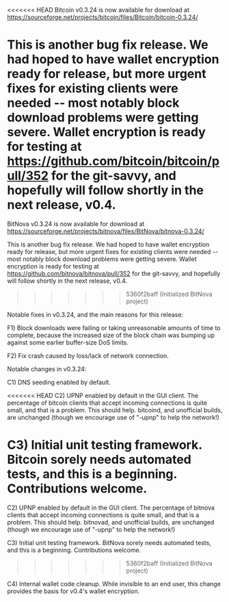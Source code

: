 <<<<<<< HEAD
Bitcoin v0.3.24 is now available for download at
https://sourceforge.net/projects/bitcoin/files/Bitcoin/bitcoin-0.3.24/

This is another bug fix release.  We had hoped to have wallet encryption ready for release, but more urgent fixes for existing clients were needed -- most notably block download problems were getting severe.  Wallet encryption is ready for testing at https://github.com/bitcoin/bitcoin/pull/352 for the git-savvy, and hopefully will follow shortly in the next release, v0.4.
=======
BitNova v0.3.24 is now available for download at
https://sourceforge.net/projects/bitnova/files/BitNova/bitnova-0.3.24/

This is another bug fix release.  We had hoped to have wallet encryption ready for release, but more urgent fixes for existing clients were needed -- most notably block download problems were getting severe.  Wallet encryption is ready for testing at https://github.com/bitnova/bitnova/pull/352 for the git-savvy, and hopefully will follow shortly in the next release, v0.4.
>>>>>>> 5360f2baff (Initialized BitNova project)

Notable fixes in v0.3.24, and the main reasons for this release:

F1) Block downloads were failing or taking unreasonable amounts of time to complete, because the increased size of the block chain was bumping up against some earlier buffer-size DoS limits.

F2) Fix crash caused by loss/lack of network connection.

Notable changes in v0.3.24:

C1) DNS seeding enabled by default.

<<<<<<< HEAD
C2) UPNP enabled by default in the GUI client.  The percentage of bitcoin clients that accept incoming connections is quite small, and that is a problem.  This should help.  bitcoind, and unofficial builds, are unchanged (though we encourage use of "-upnp" to help the network!)

C3) Initial unit testing framework.  Bitcoin sorely needs automated tests, and this is a beginning.  Contributions welcome.
=======
C2) UPNP enabled by default in the GUI client.  The percentage of bitnova clients that accept incoming connections is quite small, and that is a problem.  This should help.  bitnovad, and unofficial builds, are unchanged (though we encourage use of "-upnp" to help the network!)

C3) Initial unit testing framework.  BitNova sorely needs automated tests, and this is a beginning.  Contributions welcome.
>>>>>>> 5360f2baff (Initialized BitNova project)

C4) Internal wallet code cleanup.  While invisible to an end user, this change provides the basis for v0.4's wallet encryption.
